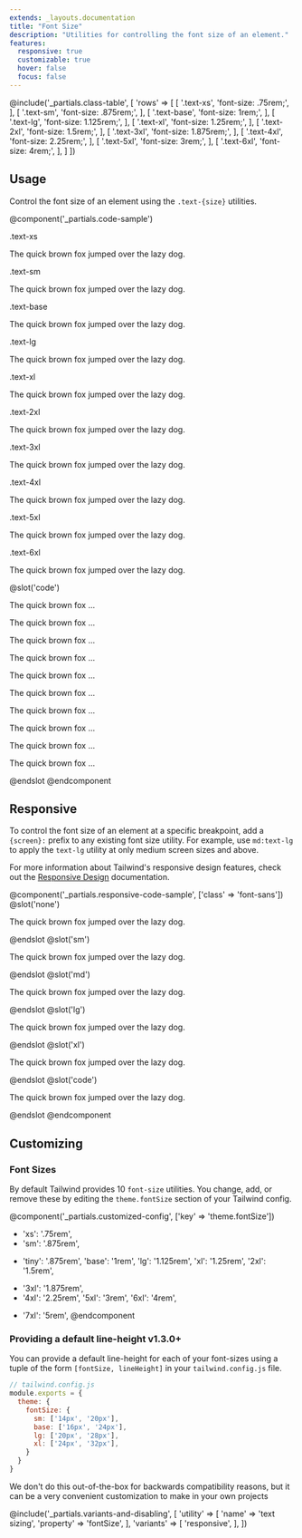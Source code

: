 ```yaml
---
extends: _layouts.documentation
title: "Font Size"
description: "Utilities for controlling the font size of an element."
features:
  responsive: true
  customizable: true
  hover: false
  focus: false
---
```


@include('_partials.class-table', [
  'rows' => [
    [
      '.text-xs',
      'font-size: .75rem;',
    ],
    [
      '.text-sm',
      'font-size: .875rem;',
    ],
    [
      '.text-base',
      'font-size: 1rem;',
    ],
    [
      '.text-lg',
      'font-size: 1.125rem;',
    ],
    [
      '.text-xl',
      'font-size: 1.25rem;',
    ],
    [
      '.text-2xl',
      'font-size: 1.5rem;',
    ],
    [
      '.text-3xl',
      'font-size: 1.875rem;',
    ],
    [
      '.text-4xl',
      'font-size: 2.25rem;',
    ],
    [
      '.text-5xl',
      'font-size: 3rem;',
    ],
    [
      '.text-6xl',
      'font-size: 4rem;',
    ],
  ]
])

## Usage

Control the font size of an element using the `.text-{size}` utilities.

@component('_partials.code-sample')
<div class="mb-6">
  <p class="text-sm text-gray-600">.text-xs</p>
  <p class="text-xs truncate text-gray-800">The quick brown fox jumped over the lazy dog.</p>
</div>
<div class="mb-6">
  <p class="text-sm text-gray-600">.text-sm</p>
  <p class="text-sm truncate text-gray-800">The quick brown fox jumped over the lazy dog.</p>
</div>
<div class="mb-6">
  <p class="text-sm text-gray-600">.text-base</p>
  <p class="text-base truncate text-gray-800">The quick brown fox jumped over the lazy dog.</p>
</div>
<div class="mb-6">
  <p class="text-sm text-gray-600">.text-lg</p>
  <p class="text-lg truncate text-gray-800">The quick brown fox jumped over the lazy dog.</p>
</div>
<div class="mb-6">
  <p class="text-sm text-gray-600">.text-xl</p>
  <p class="text-xl truncate text-gray-800">The quick brown fox jumped over the lazy dog.</p>
</div>
<div class="mb-6">
  <p class="text-sm text-gray-600">.text-2xl</p>
  <p class="text-2xl truncate text-gray-800">The quick brown fox jumped over the lazy dog.</p>
</div>
<div class="mb-6">
  <p class="text-sm text-gray-600">.text-3xl</p>
  <p class="text-3xl truncate text-gray-800">The quick brown fox jumped over the lazy dog.</p>
</div>
<div class="mb-6">
  <p class="text-sm text-gray-600">.text-4xl</p>
  <p class="text-4xl truncate text-gray-800">The quick brown fox jumped over the lazy dog.</p>
</div>
<div>
  <p class="text-sm text-gray-600">.text-5xl</p>
  <p class="text-5xl truncate text-gray-800">The quick brown fox jumped over the lazy dog.</p>
</div>
<div>
  <p class="text-sm text-gray-600">.text-6xl</p>
  <p class="text-6xl truncate text-gray-800">The quick brown fox jumped over the lazy dog.</p>
</div>
@slot('code')
<p class="text-xs ...">The quick brown fox ...</p>
<p class="text-sm ...">The quick brown fox ...</p>
<p class="text-base ...">The quick brown fox ...</p>
<p class="text-lg ...">The quick brown fox ...</p>
<p class="text-xl ...">The quick brown fox ...</p>
<p class="text-2xl ...">The quick brown fox ...</p>
<p class="text-3xl ...">The quick brown fox ...</p>
<p class="text-4xl ...">The quick brown fox ...</p>
<p class="text-5xl ...">The quick brown fox ...</p>
<p class="text-6xl ...">The quick brown fox ...</p>
@endslot
@endcomponent

## Responsive

To control the font size of an element at a specific breakpoint, add a `{screen}:` prefix to any existing font size utility. For example, use `md:text-lg` to apply the `text-lg` utility at only medium screen sizes and above.

For more information about Tailwind's responsive design features, check out the [Responsive Design](/docs/responsive-design) documentation.

@component('_partials.responsive-code-sample', ['class' => 'font-sans'])
@slot('none')
<p class="text-base text-gray-800 truncate">The quick brown fox jumped over the lazy dog.</p>
@endslot
@slot('sm')
<p class="text-lg text-gray-800 truncate">The quick brown fox jumped over the lazy dog.</p>
@endslot
@slot('md')
<p class="text-xl text-gray-800 truncate">The quick brown fox jumped over the lazy dog.</p>
@endslot
@slot('lg')
<p class="text-2xl text-gray-800 truncate">The quick brown fox jumped over the lazy dog.</p>
@endslot
@slot('xl')
<p class="text-3xl text-gray-800 truncate">The quick brown fox jumped over the lazy dog.</p>
@endslot
@slot('code')
<p class="none:text-base sm:text-lg md:text-xl lg:text-2xl xl:text-3xl ...">The quick brown fox jumped over the lazy dog.</p>
@endslot
@endcomponent

## Customizing

### Font Sizes

By default Tailwind provides 10 `font-size` utilities. You change, add, or remove these by editing the `theme.fontSize` section of your Tailwind config.

@component('_partials.customized-config', ['key' => 'theme.fontSize'])
- 'xs': '.75rem',
- 'sm': '.875rem',
+ 'tiny': '.875rem',
  'base': '1rem',
  'lg': '1.125rem',
  'xl': '1.25rem',
  '2xl': '1.5rem',
- '3xl': '1.875rem',
- '4xl': '2.25rem',
  '5xl': '3rem',
  '6xl': '4rem',
+ '7xl': '5rem',
@endcomponent

<h3>
  <span class="flex items-center" data-heading-text>
    Providing a default line-height
    <span class="ml-3 inline-flex items-center px-3 py-1 rounded-full text-sm font-medium leading-4 bg-green-150 text-green-900">
      v1.3.0+
    </span>
  </span>
</h3>

You can provide a default line-height for each of your font-sizes using a tuple of the form `[fontSize, lineHeight]` in your `tailwind.config.js` file.

```js
// tailwind.config.js
module.exports = {
  theme: {
    fontSize: {
      sm: ['14px', '20px'],
      base: ['16px', '24px'],
      lg: ['20px', '28px'],
      xl: ['24px', '32px'],
    }
  }
}
```

We don't do this out-of-the-box for backwards compatibility reasons, but it can be a very convenient customization to make in your own projects

@include('_partials.variants-and-disabling', [
    'utility' => [
        'name' => 'text sizing',
        'property' => 'fontSize',
    ],
    'variants' => [
        'responsive',
    ],
])
